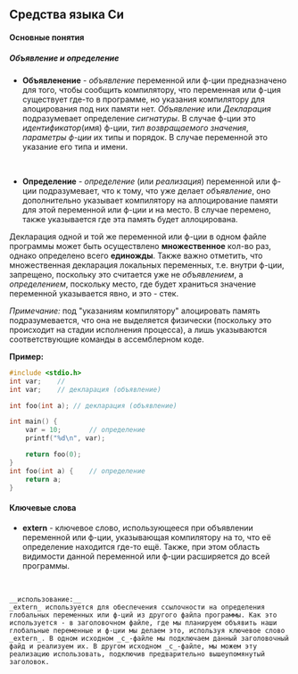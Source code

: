 ## Средства языка Си

#### Основные понятия

##### Объявление и определение
* __Объявленение__ - _объявление_ переменной или ф-ции предназначено для того, чтобы сообщить компилятору, что переменная или ф-ция существует где-то в программе, но указания компилятору для алоцирования под них памяти нет.
_Объявление_ или _Декларация_ подразумевает определение _сигнатуры_. В случае ф-ции это _идентификатор_(имя) ф-ции, _тип возвращаемого значения_, _параметры ф-ции_ их типы и порядок. В случае переменной это указание его типа и имени.  
<br/>

* __Определение__ - _определение_ (или _реализация_) переменной или ф-ции подразумевает, что к тому, что уже делает _объявление_, оно дополнительно указывает компилятору на аллоцирование памяти для этой переменной или ф-ции и на место. В случае перемено, также указывается где эта память будет аллоцирована.  

Декларация одной и той же переменной или ф-ции в одном файле программы может быть осуществлено __множественное__ кол-во раз, однако определено всего __единожды__. Также важно отметить, что множественная декларация локальных переменных, т.е. внутри ф-ции, запрещено, поскольку это считается уже не _объявлением_, а _определением_, поскольку место, где будет храниться значение переменной указывается явно, и это - стек.  

_Примечание:_ под "указаниям компилятору" алоцировать память подразумевается, что она не выделяется физически (поскольку это происходит на стадии исполнения процесса), а лишь указываются соответствующие команды в ассемблерном коде.  

__Пример:__
``` C
#include <stdio.h>
int var;    //
int var;    // декларация (объявление)

int foo(int a); // декларация (объявление)

int main() {
    var = 10;       // определение
    printf("%d\n", var);

    return foo(0);
}
int foo(int a) {    // определение
    return a;
}

```

#### Ключевые слова

* __extern__ - ключевое слово, использующееся при объявлении переменной или ф-ции, указывающая компилятору на то, что её определение находится где-то ещё. Также, при этом область видимости данной переменной или ф-ции расширяется до всей программы.  
<br/>

    __использование:__
    _extern_ используется для обеспечения ссылочности на определения глобальных переменных или ф-ций из другого файла программы. Как это используется - в заголовочном файле, где мы планируем объявить наши глобальные переменные и ф-ции мы делаем это, используя ключевое слово _extern_. В одном исходном _c_-файле мы подключаем данный заголовочный файд и реализуем их. В другом исходном _с_-файле, мы можем эту реализацию использовать, подключив предварительно вышеупомянутый заголовок.  